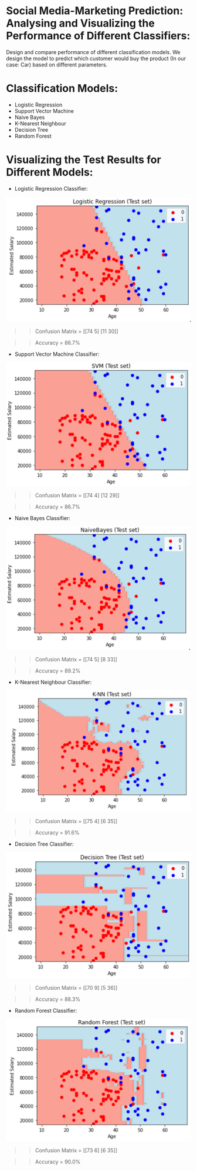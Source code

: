 # Social Media-Marketing Prediction: Analysing and Visualizing the Performance of Different Classifiers:
Design and compare performance of different classification models. We design the model to predict which customer would buy the product (In our case: Car) based on different parameters. 

# Classification Models:

* Logistic Regression
* Support Vector Machine
* Naive Bayes
* K-Nearest Neighbour
* Decision Tree
* Random Forest

# Visualizing the Test Results for Different Models:

* Logistic Regression Classifier:

![Logistic Regression](https://github.com/srikanthv0610/ClassificationModel_Compairing-ModelPerformance-of-Different-Classifiers/blob/main/Test_Plots/LR_Test_set_classification.png)


>> Confusion Matrix = [[74  5]
                      [11  30]]
                      
>> Accuracy = 86.7%  

* Support Vector Machine Classifier:

![SVM](https://github.com/srikanthv0610/ClassificationModel_Compairing-ModelPerformance-of-Different-Classifiers/blob/main/Test_Plots/SVM_Test_set_classification.png)

>> Confusion Matrix = [[74  4]
                      [12  29]]
                      
>> Accuracy = 86.7%  

* Naive Bayes Classifier:

![Naive Bayes](https://github.com/srikanthv0610/ClassificationModel_Compairing-ModelPerformance-of-Different-Classifiers/blob/main/Test_Plots/NaiveBayes_Test_set_classification.PNG)

>> Confusion Matrix = [[74  5]
                       [8  33]]
                      
>> Accuracy = 89.2%  

* K-Nearest Neighbour Classifier:

![KNN](https://github.com/srikanthv0610/ClassificationModel_Compairing-ModelPerformance-of-Different-Classifiers/blob/main/Test_Plots/KNN_Test_set_classification.PNG)

>> Confusion Matrix = [[75  4]
                       [6  35]]
                      
>> Accuracy = 91.6%  

* Decision Tree Classifier:

![Decision Tree](https://github.com/srikanthv0610/ClassificationModel_Compairing-ModelPerformance-of-Different-Classifiers/blob/main/Test_Plots/DT_Test_set_classification.png)

>> Confusion Matrix = [[70  9]
                       [5  36]]
                      
>> Accuracy = 88.3%  

* Random Forest Classifier:

![Random Forest](https://github.com/srikanthv0610/ClassificationModel_Compairing-ModelPerformance-of-Different-Classifiers/blob/main/Test_Plots/Random%20Forest.PNG)

>> Confusion Matrix = [[73  6]
                       [6  35]]
                      
>> Accuracy = 90.0%  
